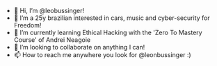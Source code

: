 - 👋 Hi, I’m @leobussinger!
- 👀 I’m a 25y brazilian interested in cars, music and cyber-security for Freedom!
- 🌱 I’m currently learning Ethical Hacking with the 'Zero To Mastery Course' of Andrei Neagoie
- 💞️ I’m looking to collaborate on anything I can!
- 📫 How to reach me anywhere you look for @leonbussinger :)

<!---
leobussinger/leobussinger is a ✨ special ✨ repository because its `README.md` (this file) appears on your GitHub profile.
You can click the Preview link to take a look at your changes.
--->
